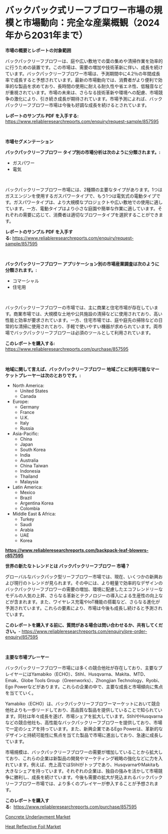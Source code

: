 <p><h1>バックパック式リーフブロワー市場の規模と市場動向：完全な産業概観（2024年から2031年まで）</h1></p><p><strong>市場の概要とレポートの対象範囲</strong></p>
<p><p>バックパックリーフブロワーは、庭や広い敷地での葉の集めや清掃作業を効率的に行うための装置です。この市場は、需要の増加や技術革新に伴い、成長を続けています。バックパックリーフブロワー市場は、予測期間中に4.2％の年間成長率で成長すると予想されています。最新の市場動向では、消費者がより便利で効率的な製品を求めており、長時間の使用に耐える耐久性や省エネ性、低騒音などが重視されています。市場の未来は、さらなる技術革新や環境への配慮、市場競争の激化により、引き続き成長が期待されています。市場予測によれば、バックパックリーフブロワー市場は今後も好調な成長を続けるとされています。</p></p>
<p><strong>レポートのサンプル PDF を入手する:</strong> <a href="https://www.reliableresearchreports.com/enquiry/request-sample/857595">https://www.reliableresearchreports.com/enquiry/request-sample/857595</a></p>
<p>&nbsp;</p>
<p><strong>市場セグメンテーション</strong></p>
<p><strong>バックパックリーフブロワー タイプ別の市場分析は次のように分類されます。:</strong></p>
<p><ul><li>ガスパワー</li><li>電気</li></ul></p>
<p>&nbsp;</p>
<p><p>バックパックリーフブロワー市場には、2種類の主要なタイプがあります。1つはガスエンジンを使用するガスパワータイプで、もう1つは電気式の電動タイプです。ガスパワータイプは、より大規模なプロジェクトや広い敷地での使用に適しています。一方、電動タイプはより小さな庭園や簡単な作業に適しています。それぞれの需要に応じて、消費者は適切なブロワータイプを選択することができます。</p></p>
<p><strong>レポートのサンプル PDF を入手する:</strong>&nbsp;<a href="https://www.reliableresearchreports.com/enquiry/request-sample/857595">https://www.reliableresearchreports.com/enquiry/request-sample/857595</a></p>
<p>&nbsp;</p>
<p><strong> バックパックリーフブロワー アプリケーション別の市場産業調査は次のように分類されます。:</strong></p>
<p><ul><li>コマーシャル</li><li>住宅用</li></ul></p>
<p>&nbsp;</p>
<p><p>バックパックリーフブロワーの市場では、主に商業と住宅市場が存在しています。商業市場では、大規模な土地や公共施設の清掃などに使用されており、高い性能と効率が要求されています。一方、住宅市場では、庭や庭先の掃除などの日常的な清掃に使用されており、手軽で使いやすい機器が求められています。両市場でバックパックリーフブロワーは必須のツールとして利用されています。</p></p>
<p><strong>このレポートを購入する:</strong>&nbsp; <a href="https://www.reliableresearchreports.com/purchase/857595">https://www.reliableresearchreports.com/purchase/857595</a></p>
<p>&nbsp;</p>
<p><strong>地域に関して言えば、バックパックリーフブロワー 地域ごとに利用可能なマーケットプレーヤーは次のとおりです。:</strong></p>
<p><ul>
    <li>
        North America:
        <ul>
            <li>United States</li>
            <li>Canada</li>
        </ul>
    </li>
    <li>
        Europe:
        <ul>
            <li>Germany</li>
            <li>France</li>
            <li>U.K.</li>
            <li>Italy</li>
            <li>Russia</li>
        </ul>
    </li>
    <li>
        Asia-Pacific:
        <ul>
            <li>China</li>
            <li>Japan</li>
            <li>South Korea</li>
            <li>India</li>
            <li>Australia</li>
            <li>China Taiwan</li>
            <li>Indonesia</li>
            <li>Thailand</li>
            <li>Malaysia</li>
        </ul>
    </li>
    <li>
        Latin America:
        <ul>
            <li>Mexico</li>
            <li>Brazil</li>
            <li>Argentina Korea</li>
            <li>Colombia</li>
        </ul>
    </li>
    <li>
        Middle East & Africa:
        <ul>
            <li>Turkey</li>
            <li>Saudi</li>
            <li>Arabia</li>
            <li>UAE</li>
            <li>Korea</li>
        </ul>
    </li>
    </ul></p>
<p><strong><a href="https://www.reliableresearchreports.com/backpack-leaf-blowers-r857595">https://www.reliableresearchreports.com/backpack-leaf-blowers-r857595</a></strong>&nbsp;</p>
<p><strong>世界の新たなトレンドとは バックパックリーフブロワー 市場？</strong></p>
<p><p>グローバルなバックパック型リーフブロワー市場では、現在、いくつかの新興および現行のトレンドが見られます。その中には、より軽量で効率的なデザインのバックパックリーフブロワーの需要の増加、環境に配慮したエコフレンドリーなモデルの人気の上昇、さらなる革新とテクノロジーの導入による生産性の向上などが含まれます。また、ワイヤレス充電やIoT機能の搭載など、さらなる進化が予測されています。これらの要素により、市場は今後も成長し続けると予測されています。</p></p>
<p><strong>このレポートを購入する前に、質問がある場合は問い合わせるか、共有してください。</strong>- <a href="https://www.reliableresearchreports.com/enquiry/pre-order-enquiry/857595">https://www.reliableresearchreports.com/enquiry/pre-order-enquiry/857595</a></p>
<p>&nbsp;</p>
<p><strong>主要な市場プレーヤー</strong></p>
<p><p>バックパックリーフブロワー市場には多くの競合他社が存在しており、主要なプレイヤーにはYamabiko（ECHO）、Stihl、Husqvarna、Makita、MTD、Emak、Globe Tools Group（Greenworks）、Zhongjian Technology、Ryobi、Ego Powerなどがあります。これらの企業の中で、主要な成長と市場傾向に焦点を当てていく。</p><p>Yamabiko（ECHO）は、バックパックリーフブロワーマーケットにおいて競合他社よりも一歩リードしており、高品質な製品を提供していることで知られています。同社は年々成長を遂げ、市場シェアを拡大しています。StihlやHusqvarnaなどの競合他社も、高性能なバックパックリーフブロワーを提供しており、市場で一定のシェアを持っています。また、新興企業であるEgo Powerは、革新的なデザインと持続可能性に焦点を当てた製品で市場に進出しており、急速に成長しています。</p><p>市場規模は、バックパックリーフブロワーの需要が増加していることから拡大しており、これらの企業は新製品の開発やマーケティング戦略の強化などに力を入れています。例えば、売上高ではStihlがトップであり、HusqvarnaやMakitaも大きなシェアを持っています。それぞれの企業は、独自の強みを活かして市場競争に勝利し、成長を続けています。今後も需要の拡大が見込まれるバックパックリーフブロワー市場では、より多くのプレイヤーが参入することが予想されます。</p></p>
<p><strong>このレポートを購入する:</strong>&nbsp;&nbsp;<a href="https://www.reliableresearchreports.com/purchase/857595">https://www.reliableresearchreports.com/purchase/857595</a></p>
<p><p><a href="https://circular-yam-9b9.notion.site/Concrete-Underlayment-Market-Challenges-Opportunities-and-Growth-Drivers-and-Major-Market-Players-0b99b3ec61aa4182b9d46ecd7e088ce4">Concrete Underlayment Market</a></p><p><a href="https://cedar-agate-3da.notion.site/Heat-Reflective-Foil-Market-Size-Furnishes-Valuable-Information-Encompassing-Market-Share-Market-Tr-fef24e7f224e485c82b40a39811cfbb3">Heat Reflective Foil Market</a></p></p>